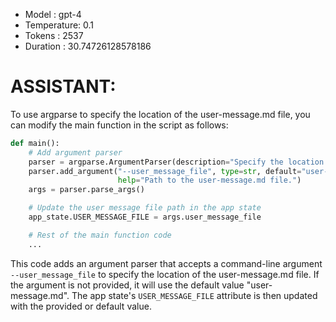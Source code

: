 - Model      : gpt-4
- Temperature: 0.1
- Tokens     : 2537
- Duration   : 30.74726128578186


# ASSISTANT:
To use argparse to specify the location of the user-message.md file, you can modify the main function in the script as follows:

```python
def main():
    # Add argument parser
    parser = argparse.ArgumentParser(description="Specify the location of the user-message.md file.")
    parser.add_argument("--user_message_file", type=str, default="user-message.md",
                        help="Path to the user-message.md file.")
    args = parser.parse_args()

    # Update the user message file path in the app state
    app_state.USER_MESSAGE_FILE = args.user_message_file

    # Rest of the main function code
    ...
```

This code adds an argument parser that accepts a command-line argument `--user_message_file` to specify the location of the user-message.md file. If the argument is not provided, it will use the default value "user-message.md". The app state's `USER_MESSAGE_FILE` attribute is then updated with the provided or default value.

